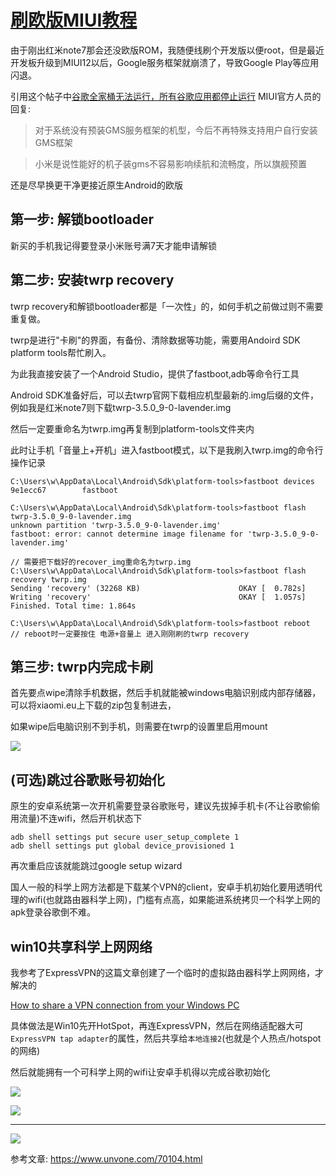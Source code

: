 # [刷欧版MIUI教程](/2021/02/miui_eu.md)

由于刚出红米note7那会还没欧版ROM，我随便线刷个开发版以便root，但是最近开发板升级到MIUI12以后，Google服务框架就崩溃了，导致Google Play等应用闪退。

引用这个帖子中[谷歌全家桶无法运行，所有谷歌应用都停止运行](https://www.xiaomi.cn/post/24475920)
MIUI官方人员的回复:

> 对于系统没有预装GMS服务框架的机型，今后不再特殊支持用户自行安装GMS框架

> 小米是说性能好的机子装gms不容易影响续航和流畅度，所以旗舰预置

还是尽早换更干净更接近原生Android的欧版

## 第一步: 解锁bootloader

新买的手机我记得要登录小米账号满7天才能申请解锁

## 第二步: 安装twrp recovery

twrp recovery和解锁bootloader都是「一次性」的，如何手机之前做过则不需要重复做。

twrp是进行"卡刷"的界面，有备份、清除数据等功能，需要用Andoird SDK platform tools帮忙刷入。

为此我直接安装了一个Android Studio，提供了fastboot,adb等命令行工具

Android SDK准备好后，可以去twrp官网下载相应机型最新的.img后缀的文件，例如我是红米note7则下载twrp-3.5.0_9-0-lavender.img

然后一定要重命名为twrp.img再复制到platform-tools文件夹内

此时让手机「音量上+开机」进入fastboot模式，以下是我刷入twrp.img的命令行操作记录

```
C:\Users\w\AppData\Local\Android\Sdk\platform-tools>fastboot devices
9e1ecc67        fastboot

C:\Users\w\AppData\Local\Android\Sdk\platform-tools>fastboot flash twrp-3.5.0_9-0-lavender.img
unknown partition 'twrp-3.5.0_9-0-lavender.img'
fastboot: error: cannot determine image filename for 'twrp-3.5.0_9-0-lavender.img'

// 需要把下载好的recover_img重命名为twrp.img
C:\Users\w\AppData\Local\Android\Sdk\platform-tools>fastboot flash recovery twrp.img
Sending 'recovery' (32268 KB)                      OKAY [  0.782s]
Writing 'recovery'                                 OKAY [  1.057s]
Finished. Total time: 1.864s

C:\Users\w\AppData\Local\Android\Sdk\platform-tools>fastboot reboot
// reboot时一定要按住 电源+音量上 进入刚刚刷的twrp recovery
```

## 第三步: twrp内完成卡刷

首先要点wipe清除手机数据，然后手机就能被windows电脑识别成内部存储器，可以将xiaomi.eu上下载的zip包复制进去，

如果wipe后电脑识别不到手机，则需要在twrp的设置里启用mount

![](twrp_install_miui_eu.jpeg)

## (可选)跳过谷歌账号初始化

原生的安卓系统第一次开机需要登录谷歌账号，建议先拔掉手机卡(不让谷歌偷偷用流量)不连wifi，然后开机状态下

```
adb shell settings put secure user_setup_complete 1
adb shell settings put global device_provisioned 1
```

再次重启应该就能跳过google setup wizard

国人一般的科学上网方法都是下载某个VPN的client，安卓手机初始化要用透明代理的wifi(也就路由器科学上网)，门槛有点高，如果能进系统拷贝一个科学上网的apk登录谷歌倒不难。

## win10共享科学上网网络

我参考了ExpressVPN的这篇文章创建了一个临时的虚拟路由器科学上网网络，才解决的

[How to share a VPN connection from your Windows PC](https://www.expressvpn.com/support/vpn-setup/share-vpn-connection-windows/)

具体做法是Win10先开HotSpot，再连ExpressVPN，然后在网络适配器大可`ExpressVPN tap adapter`的属性，然后共享给`本地连接2`(也就是个人热点/hotspot的网络)

然后就能拥有一个可科学上网的wifi让安卓手机得以完成谷歌初始化

![](miui_eu_setup_google_login.jpeg)

![](miui_eu_setup_hey_google.jpeg)

---

![](xiaomi_eu_about.jpg)

参考文章: https://www.unvone.com/70104.html
